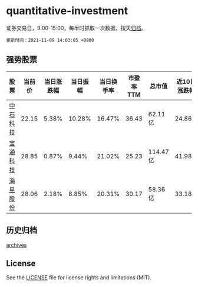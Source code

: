 # quantitative-investment

证券交易日，9:00-15:00，每半时抓取一次数据，按天[归档](archives)。

`更新时间：2021-11-09 14:03:05 +0800`

## 强势股票

|股票|当前价|当日涨跌幅|当日振幅|当日换手率|市盈率TTM|总市值|近10日涨跌幅|
|----|----|----|----|----|----|----|----|
|[中石科技](https://xueqiu.com/S/SZ300684)|22.15|5.38%|10.28%|16.47%|36.43|62.11亿|24.86%|
|[宝通科技](https://xueqiu.com/S/SZ300031)|28.85|0.87%|9.44%|21.02%|25.23|114.47亿|41.98%|
|[海星股份](https://xueqiu.com/S/SH603115)|28.06|2.18%|8.85%|20.31%|30.17|58.36亿|33.18%|

## 历史归档

[archives](archives)

## License

See the [LICENSE](LICENSE) file for license rights and limitations (MIT).
